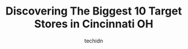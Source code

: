 ---
layout: ampstory
image: https://i0.wp.com/www.depkes.org/wp-content/uploads/2023/06/target-0-in-cincinnati-oh-1685965829.jpeg?resize=640,853
author: techidn
featured: false
description: Discover the impressive array of Target options in Cincinnati OH, where you can find 10 of the largest Target establishments in the area. From renowned classics to hidden gems, Cincinnati OH
title: Discovering The Biggest 10 Target Stores in Cincinnati OH
cover:
   title: Discovering The Biggest 10 Target Stores in Cincinnati OH
   subtitle: Rickpate
   background: https://www.depkes.org/wp-content/uploads/2023/06/target-0-in-cincinnati-oh-1685965829.jpeg

pages: 
 - layout: thirds
   top: <h1>#1 Target</h1>
   bottom: "<p>This is a pretty good Target. Some parts of the store was very messy. Its possible that someone recently messed it up and the employees hadnt had time to clean it up ye</p>"
   background: https://www.depkes.org/wp-content/uploads/2023/06/target-1-in-cincinnati-oh-1685965829.jpeg
   backgroundblur: true
 - layout: thirds
   top: <h1>#2 Target</h1>
   bottom: "<p>9040 Colerain Ave, Cincinnati, OH 45251, United States</p>"
   background: https://www.depkes.org/wp-content/uploads/2023/06/target-2-in-cincinnati-oh-1685965830.jpeg
   cta:
      link: https://www.depkes.org/blog/discovering-the-biggest-10-target-stores-in-cincinnati-oh/
      text: Discovering The Biggest 10 Target Stores in Cincinnati OH
 - layout: thirds
   top: <h1>#3 Target</h1>
   bottom: "<p>900 E Kemper Rd, Springdale, OH 45246, United States</p>"
   background: https://www.depkes.org/wp-content/uploads/2023/06/target-3-in-cincinnati-oh-1685965830.jpeg
   cta:
      link: https://www.depkes.org/blog/discovering-the-biggest-10-target-stores-in-cincinnati-oh/
      text: Discovering The Biggest 10 Target Stores in Cincinnati OH
 - layout: thirds
   top: <h1>#4 Target</h1>
   bottom: "<p>8680 Beechmont Ave, Cincinnati, OH 45255, United States</p>"
   background: https://images.unsplash.com/photo-1567360425618-1594206637d2?ixlib=rb-4.0.3&ixid=MnwxMjA3fDB8MHxwaG90by1wYWdlfHx8fGVufDB8fHx8&auto=format&fit=crop&w=640&h=853&q=80
   cta:
      link: https://www.depkes.org/blog/discovering-the-biggest-10-target-stores-in-cincinnati-oh/
      text: Discovering The Biggest 10 Target Stores in Cincinnati OH
 - layout: thirds
   top: <h1>#5 Target</h1>
   bottom: "<p>160 Pavilion Pkwy, Newport, KY 41071, United States</p>"
   background: https://images.unsplash.com/photo-1618005182384-a83a8bd57fbe?ixlib=rb-4.0.3&ixid=MnwxMjA3fDB8MHxwaG90by1wYWdlfHx8fGVufDB8fHx8&auto=format&fit=crop&w=640&h=853&q=80
   cta:
      link: https://www.depkes.org/blog/discovering-the-biggest-10-target-stores-in-cincinnati-oh/
      text: Discovering The Biggest 10 Target Stores in Cincinnati OH
 - layout: thirds
   top: <h1>#6 Target</h1>
   bottom: "<p>6150 Glenway Ave, Cincinnati, OH 45211, United States</p>"
   background: https://images.unsplash.com/photo-1580610447943-1bfbef5efe07?ixlib=rb-4.0.3&ixid=MnwxMjA3fDB8MHxwaG90by1wYWdlfHx8fGVufDB8fHx8&auto=format&fit=crop&w=640&h=853&q=80
   cta:
      link: https://www.depkes.org/blog/discovering-the-biggest-10-target-stores-in-cincinnati-oh/
      text: Discovering The Biggest 10 Target Stores in Cincinnati OH
 - layout: thirds
   top: <h1>#7 Target</h1>
   bottom: "<p>9841 Waterstone Blvd, Cincinnati, OH 45249, United States</p>"
   background: https://images.unsplash.com/photo-1533998839656-76f5e4b2bccb?ixlib=rb-4.0.3&ixid=MnwxMjA3fDB8MHxwaG90by1wYWdlfHx8fGVufDB8fHx8&auto=format&fit=crop&w=640&h=853&q=80
   cta:
      link: https://www.depkes.org/blog/discovering-the-biggest-10-target-stores-in-cincinnati-oh/
      text: Discovering The Biggest 10 Target Stores in Cincinnati OH
 - layout: thirds
   middle: Continue reading...
   background: https://images.unsplash.com/photo-1620421680010-0766ff230392?ixlib=rb-4.0.3&ixid=MnwxMjA3fDB8MHxwaG90by1wYWdlfHx8fGVufDB8fHx8&auto=format&fit=crop&w=640&h=853&q=80
   cta:
      link: https://www.depkes.org/blog/discovering-the-biggest-10-target-stores-in-cincinnati-oh/
      text: Discovering The Biggest 10 Target Stores in Cincinnati OH
      
---